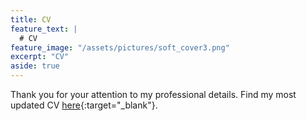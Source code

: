 ```yaml
---
title: CV
feature_text: |
  # CV
feature_image: "/assets/pictures/soft_cover3.png"
excerpt: "CV"
aside: true
---
```


Thank you for your attention to my professional details. Find my most updated CV [here](https://drive.google.com/uc?export=download&id=1Y_hPTVFFFD5wBLdFdk6Id0tS-2kvIr44){:target="_blank"}.
